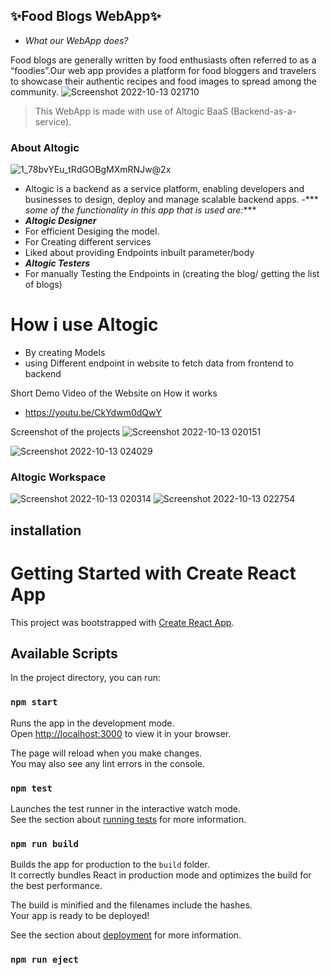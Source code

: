 ## ✨Food Blogs WebApp✨
- _What our WebApp does?_

Food blogs are generally written by food enthusiasts often referred to as a “foodies”.Our web app provides a platform for food bloggers and travelers to showcase their authentic recipes and food images to spread among the community.
![Screenshot 2022-10-13 021710](https://user-images.githubusercontent.com/82073000/195444730-f7c72789-52e4-4f60-9080-2e6f61b01115.jpg)


> This WebApp is made with use of Altogic BaaS (Backend-as-a-service).
 ### About Altogic
 ![1_78bvYEu_tRdGOBgMXmRNJw@2x](https://user-images.githubusercontent.com/82073000/195447095-20b50ac0-93c6-4624-b50c-b8f7b4572852.png)

 - Altogic is a backend as a service platform, enabling developers and businesses to design, deploy and manage scalable backend apps.
 -***  _some of the functionality in this app that is used are:_*** 
 - ***Altogic Designer*** 
 - For efficient Desiging the model.
 - For Creating different services
 - Liked about providing Endpoints inbuilt parameter/body
 - ***Altogic Testers*** 
 - For manually Testing the Endpoints in (creating the blog/ getting the list of blogs) 
 
 # How i use Altogic
 - By creating Models 
 - using Different endpoint in website to fetch data from frontend to backend
 
 
 
 Short Demo Video of the Website on How it works
 - https://youtu.be/CkYdwm0dQwY
 
Screenshot of the projects
![Screenshot 2022-10-13 020151](https://user-images.githubusercontent.com/82073000/195448666-5fb73eff-a622-4595-ab05-0273701897d7.jpg)

![Screenshot 2022-10-13 024029](https://user-images.githubusercontent.com/82073000/195448801-816dc747-4752-4c1d-bbeb-65a9b7c28ae6.jpg)

### Altogic Workspace
![Screenshot 2022-10-13 020314](https://user-images.githubusercontent.com/82073000/195448922-7e8e0075-077f-477f-b6e1-eb26dca5498d.jpg)
![Screenshot 2022-10-13 022754](https://user-images.githubusercontent.com/82073000/195448930-caed2429-c54a-4ec7-a845-068ad8002c35.jpg)

## installation
# Getting Started with Create React App

This project was bootstrapped with [Create React App](https://github.com/facebook/create-react-app).

## Available Scripts

In the project directory, you can run:

### `npm start`

Runs the app in the development mode.\
Open [http://localhost:3000](http://localhost:3000) to view it in your browser.

The page will reload when you make changes.\
You may also see any lint errors in the console.

### `npm test`

Launches the test runner in the interactive watch mode.\
See the section about [running tests](https://facebook.github.io/create-react-app/docs/running-tests) for more information.

### `npm run build`

Builds the app for production to the `build` folder.\
It correctly bundles React in production mode and optimizes the build for the best performance.

The build is minified and the filenames include the hashes.\
Your app is ready to be deployed!

See the section about [deployment](https://facebook.github.io/create-react-app/docs/deployment) for more information.

### `npm run eject`



